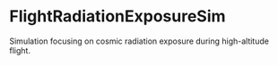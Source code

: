 # FlightRadiationExposureSim
Simulation focusing on cosmic radiation exposure during high-altitude flight.

